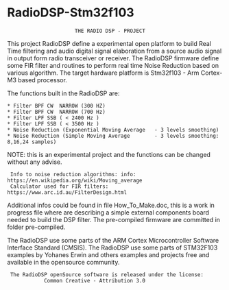 # RadioDSP-Stm32f103

                          THE RADIO DSP - PROJECT
  
   This project RadioDSP define a experimental open platform to build
   Real Time filtering and audio digital signal elaboration from
   a source audio signal in output form radio transceiver or receiver.
   The RadioDSP firmware define some FIR filter and routines to perform
   real time Noise Reduction based on various algorithm.
   The target hardware platform is Stm32f103 - Arm Cortex-M3 based processor.
  
   The functions built in the RadioDSP are:
   
    * Filter BPF CW  NARROW (300 HZ)
    * Filter BPF CW  NARROW (700 Hz)
    * Filter LPF SSB ( < 2400 Hz )
    * Filter LPF SSB ( < 3500 Hz )
    * Noise Reduction (Exponential Moving Average   - 3 levels smoothing)
    * Noise Reduction (Simple Moving Average        - 3 levels smoothing: 8,16,24 samples)
  
   NOTE: this is an experimental project and the functions can be changed
   without any advise.
  
     Info to noise reduction algorithms: info: https://en.wikipedia.org/wiki/Moving_average
     Calculator used for FIR filters: https://www.arc.id.au/FilterDesign.html
  
   Additional infos could be found in file How_To_Make.doc, this is a work in progress file
   where are describing a simple external components board needed to build the DSP filter.
   The pre-compiled firmware are committed in folder pre-compiled.
   
   The RadioDSP use some parts of the ARM Cortex Microcontroller Software
   Interface Standard (CMSIS).
   The RadioDSP use some parts of STM32F103 examples by Yohanes Erwin and
   others examples and projects free and available in the opensource
   community.
  
     The RadioDSP openSource software is released under the license:
                Common Creative - Attribution 3.0
